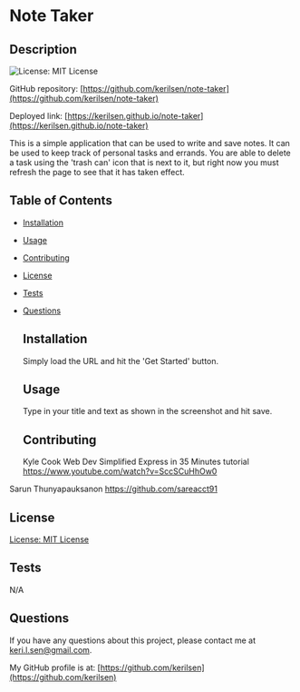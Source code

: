 # Note Taker

  ## Description

  ![License: MIT License](https://img.shields.io/badge/License-MIT-yellow.svg)

  GitHub repository: [https://github.com/kerilsen/note-taker](https://github.com/kerilsen/note-taker)

  Deployed link: [https://kerilsen.github.io/note-taker](https://kerilsen.github.io/note-taker)

  This is a simple application that can be used to write and save notes. It can be used to keep track of personal tasks and errands. You are able to delete a task using the 'trash can' icon that is next to it, but right now you must refresh the page to see that it  has taken effect.

## Table of Contents

- [Installation](#installation)
- [Usage](#usage)
- [Contributing](#contributing)
- [License](#license)
- [Tests](#tests)
- [Questions](#questions)

  ## Installation

  Simply load the URL and hit the 'Get Started' button.

  ## Usage

  Type in your title and text as shown in the screenshot and hit save.

  ## Contributing

  Kyle Cook Web Dev Simplified Express in 35 Minutes tutorial https://www.youtube.com/watch?v=SccSCuHhOw0
  
Sarun Thunyapauksanon https://github.com/sareacct91

  ## License

  [License: MIT License](https://opensource.org/licenses/MIT)

  ## Tests

  N/A

  ## Questions

  If you have any questions about this project, please contact me at keri.l.sen@gmail.com.

  My GitHub profile is at: [https://github.com/kerilsen](https://github.com/kerilsen)
